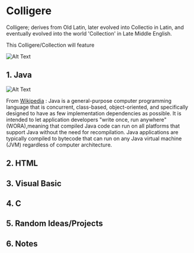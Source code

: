 # Colligere

Colligere; derives from Old Latin, later evolved into Collectio in Latin, and eventually evolved into the world 'Collection' in Late Middle English. 

This Colligere/Collection will feature 

![Alt Text](https://www.ibm.com/developerworks/i/f-ts-javadevelop.png)
 
## 1. Java 

![Alt Text](https://vignette.wikia.nocookie.net/swtor/images/6/6a/Java-logo.jpg/revision/latest/scale-to-width-down/640?cb=20120527140728)

From [Wikipedia](https://en.wikipedia.org/wiki/Java_(programming_language)) : Java is a general-purpose computer programming language that is concurrent, class-based, object-oriented, and specifically designed to have as few implementation dependencies as possible. It is intended to let application developers "write once, run anywhere" (WORA),meaning that compiled Java code can run on all platforms that support Java without the need for recompilation. Java applications are typically compiled to bytecode that can run on any Java virtual machine (JVM) regardless of computer architecture.

## 2. HTML
## 3. Visual Basic
## 4. C
## 5. Random Ideas/Projects
## 6. Notes
